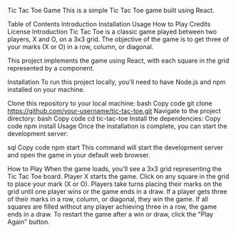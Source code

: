 Tic Tac Toe Game
This is a simple Tic Tac Toe game built using React.

Table of Contents
Introduction
Installation
Usage
How to Play
Credits
License
Introduction
Tic Tac Toe is a classic game played between two players, X and O, on a 3x3 grid. The objective of the game is to get three of your marks (X or O) in a row, column, or diagonal.

This project implements the game using React, with each square in the grid represented by a component.

Installation
To run this project locally, you'll need to have Node.js and npm installed on your machine.

Clone this repository to your local machine:
bash
Copy code
git clone https://github.com/your-username/tic-tac-toe.git
Navigate to the project directory:
bash
Copy code
cd tic-tac-toe
Install the dependencies:
Copy code
npm install
Usage
Once the installation is complete, you can start the development server:

sql
Copy code
npm start
This command will start the development server and open the game in your default web browser.

How to Play
When the game loads, you'll see a 3x3 grid representing the Tic Tac Toe board.
Player X starts the game.
Click on any square in the grid to place your mark (X or O).
Players take turns placing their marks on the grid until one player wins or the game ends in a draw.
If a player gets three of their marks in a row, column, or diagonal, they win the game.
If all squares are filled without any player achieving three in a row, the game ends in a draw.
To restart the game after a win or draw, click the "Play Again" button.
